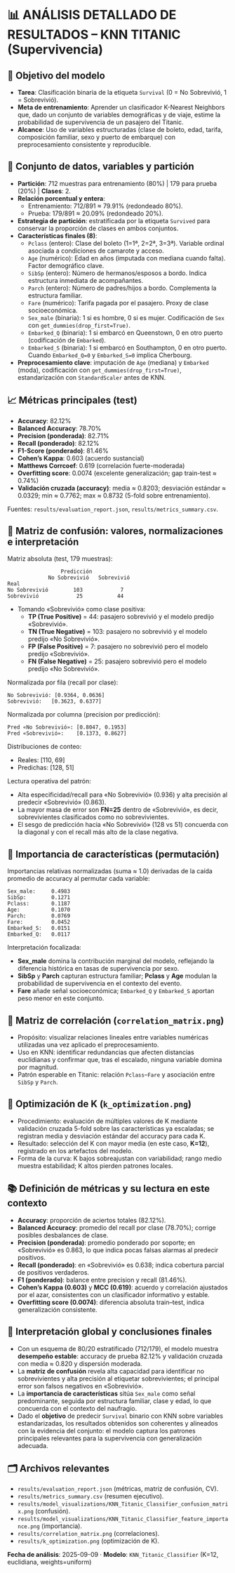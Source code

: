 # 📊 ANÁLISIS DETALLADO DE RESULTADOS – KNN TITANIC (Supervivencia)

## 🎯 Objetivo del modelo

- **Tarea**: Clasificación binaria de la etiqueta `Survival` (0 = No Sobrevivió, 1 = Sobrevivió).
- **Meta de entrenamiento**: Aprender un clasificador K-Nearest Neighbors que, dado un conjunto de variables demográficas y de viaje, estime la probabilidad de supervivencia de un pasajero del Titanic.
- **Alcance**: Uso de variables estructuradas (clase de boleto, edad, tarifa, composición familiar, sexo y puerto de embarque) con preprocesamiento consistente y reproducible.

## 🧪 Conjunto de datos, variables y partición

- **Partición**: 712 muestras para entrenamiento (80%) | 179 para prueba (20%) | **Clases**: 2.
- **Relación porcentual y entera**:
  - Entrenamiento: 712/891 ≈ 79.91% (redondeado 80%).
  - Prueba: 179/891 ≈ 20.09% (redondeado 20%).
- **Estrategia de partición**: estratificada por la etiqueta `Survived` para conservar la proporción de clases en ambos conjuntos.
- **Características finales (8)**:
  - `Pclass` (entero): Clase del boleto (1=1ª, 2=2ª, 3=3ª). Variable ordinal asociada a condiciones de camarote y acceso.
  - `Age` (numérico): Edad en años (imputada con mediana cuando falta). Factor demográfico clave.
  - `SibSp` (entero): Número de hermanos/esposos a bordo. Indica estructura inmediata de acompañantes.
  - `Parch` (entero): Número de padres/hijos a bordo. Complementa la estructura familiar.
  - `Fare` (numérico): Tarifa pagada por el pasajero. Proxy de clase socioeconómica.
  - `Sex_male` (binaria): 1 si es hombre, 0 si es mujer. Codificación de `Sex` con `get_dummies(drop_first=True)`.
  - `Embarked_Q` (binaria): 1 si embarcó en Queenstown, 0 en otro puerto (codificación de `Embarked`).
  - `Embarked_S` (binaria): 1 si embarcó en Southampton, 0 en otro puerto. Cuando `Embarked_Q=0` y `Embarked_S=0` implica Cherbourg.
- **Preprocesamiento clave**: imputación de `Age` (mediana) y `Embarked` (moda), codificación con `get_dummies(drop_first=True)`, estandarización con `StandardScaler` antes de KNN.

## 📈 Métricas principales (test)

- **Accuracy**: 82.12%
- **Balanced Accuracy**: 78.70%
- **Precision (ponderada)**: 82.71%
- **Recall (ponderado)**: 82.12%
- **F1-Score (ponderado)**: 81.46%
- **Cohen’s Kappa**: 0.603 (acuerdo sustancial)
- **Matthews Corrcoef**: 0.619 (correlación fuerte-moderada)
- **Overfitting score**: 0.0074 (excelente generalización; gap train-test ≈ 0.74%)
- **Validación cruzada (accuracy)**: media ≈ 0.8203; desviación estándar ≈ 0.0329; min ≈ 0.7762; max ≈ 0.8732 (5-fold sobre entrenamiento).

Fuentes: `results/evaluation_report.json`, `results/metrics_summary.csv`.

## 🧩 Matriz de confusión: valores, normalizaciones e interpretación

Matriz absoluta (test, 179 muestras):

```text
                 Predicción
             No Sobrevivió   Sobrevivió
Real
No Sobrevivió        103            7
Sobrevivió            25           44
```

- Tomando «Sobrevivió» como clase positiva:
  - **TP (True Positive)** = 44: pasajero sobrevivió y el modelo predijo «Sobrevivió».
  - **TN (True Negative)** = 103: pasajero no sobrevivió y el modelo predijo «No Sobrevivió».
  - **FP (False Positive)** = 7: pasajero no sobrevivió pero el modelo predijo «Sobrevivió».
  - **FN (False Negative)** = 25: pasajero sobrevivió pero el modelo predijo «No Sobrevivió».

Normalizada por fila (recall por clase):

```text
No Sobrevivió: [0.9364, 0.0636]
Sobrevivió:   [0.3623, 0.6377]
```

Normalizada por columna (precision por predicción):

```text
Pred «No Sobrevivió»: [0.8047, 0.1953]
Pred «Sobrevivió»:    [0.1373, 0.8627]
```

Distribuciones de conteo:

- Reales: [110, 69]
- Predichas: [128, 51]

Lectura operativa del patrón:

- Alta especificidad/recall para «No Sobrevivió» (0.936) y alta precisión al predecir «Sobrevivió» (0.863).
- La mayor masa de error son **FN=25** dentro de «Sobrevivió», es decir, sobrevivientes clasificados como no sobrevivientes.
- El sesgo de predicción hacia «No Sobrevivió» (128 vs 51) concuerda con la diagonal y con el recall más alto de la clase negativa.

## 🌟 Importancia de características (permutación)

Importancias relativas normalizadas (suma ≈ 1.0) derivadas de la caída promedio de accuracy al permutar cada variable:

```text
Sex_male:     0.4983
SibSp:        0.1271
Pclass:       0.1187
Age:          0.1070
Parch:        0.0769
Fare:         0.0452
Embarked_S:   0.0151
Embarked_Q:   0.0117
```

Interpretación focalizada:

- **Sex_male** domina la contribución marginal del modelo, reflejando la diferencia histórica en tasas de supervivencia por sexo.
- **SibSp** y **Parch** capturan estructura familiar; **Pclass** y **Age** modulan la probabilidad de supervivencia en el contexto del evento.
- **Fare** añade señal socioeconómica; `Embarked_Q` y `Embarked_S` aportan peso menor en este conjunto.

## 🔗 Matriz de correlación (`correlation_matrix.png`)

- Propósito: visualizar relaciones lineales entre variables numéricas utilizadas una vez aplicado el preprocesamiento.
- Uso en KNN: identificar redundancias que afecten distancias euclidianas y confirmar que, tras el escalado, ninguna variable domina por magnitud.
- Patrón esperable en Titanic: relación `Pclass`–`Fare` y asociación entre `SibSp` y `Parch`.

## 🔧 Optimización de K (`k_optimization.png`)

- Procedimiento: evaluación de múltiples valores de K mediante validación cruzada 5-fold sobre las características ya escaladas; se registran media y desviación estándar del accuracy para cada K.
- Resultado: selección del K con mayor media (en este caso, **K=12**), registrado en los artefactos del modelo.
- Forma de la curva: K bajos sobreajustan con variabilidad; rango medio muestra estabilidad; K altos pierden patrones locales.

## 📚 Definición de métricas y su lectura en este contexto

- **Accuracy**: proporción de aciertos totales (82.12%).
- **Balanced Accuracy**: promedio del recall por clase (78.70%); corrige posibles desbalances de clase.
- **Precision (ponderada)**: promedio ponderado por soporte; en «Sobrevivió» es 0.863, lo que indica pocas falsas alarmas al predecir positivos.
- **Recall (ponderado)**: en «Sobrevivió» es 0.638; indica cobertura parcial de positivos verdaderos.
- **F1 (ponderado)**: balance entre precision y recall (81.46%).
- **Cohen’s Kappa (0.603)** y **MCC (0.619)**: acuerdo y correlación ajustados por el azar, consistentes con un clasificador informativo y estable.
- **Overfitting score (0.0074)**: diferencia absoluta train–test, indica generalización consistente.

## 🧠 Interpretación global y conclusiones finales

- Con un esquema de 80/20 estratificado (712/179), el modelo muestra **desempeño estable**: accuracy de prueba 82.12% y validación cruzada con media ≈ 0.820 y dispersión moderada.
- La **matriz de confusión** revela alta capacidad para identificar no sobrevivientes y alta precisión al etiquetar sobrevivientes; el principal error son falsos negativos en «Sobrevivió».
- La **importancia de características** sitúa `Sex_male` como señal predominante, seguida por estructura familiar, clase y edad, lo que concuerda con el contexto del naufragio.
- Dado el **objetivo** de predecir `Survival` binario con KNN sobre variables estandarizadas, los resultados obtenidos son coherentes y alineados con la evidencia del conjunto: el modelo captura los patrones principales relevantes para la supervivencia con generalización adecuada.

## 🗂️ Archivos relevantes

- `results/evaluation_report.json` (métricas, matriz de confusión, CV).
- `results/metrics_summary.csv` (resumen ejecutivo).
- `results/model_visualizations/KNN_Titanic_Classifier_confusion_matrix.png` (confusión).
- `results/model_visualizations/KNN_Titanic_Classifier_feature_importance.png` (importancia).
- `results/correlation_matrix.png` (correlaciones).
- `results/k_optimization.png` (optimización de K).

**Fecha de análisis**: 2025-09-09 · **Modelo**: `KNN_Titanic_Classifier` (K=12, euclidiana, weights=uniform)
